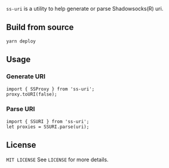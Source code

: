 `ss-uri` is a utility to help generate or parse Shadowsocks(R) uri.

## Build from source
```
yarn deploy
```

## Usage

### Generate URI
```
import { SSProxy } from 'ss-uri';
proxy.toURI(false);
```

### Parse URI
```
import { SSURI } from 'ss-uri';
let proxies = SSURI.parse(uri);
```

## License
`MIT LICENSE`
See `LICENSE` for more details.